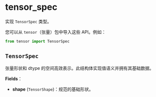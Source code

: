 # tensor_spec

实现 `TensorSpec` 类型。

您可以从 `tensor`（张量）包中导入这些 API。例如：

```python
from tensor import TensorSpec
```

## `TensorSpec`

张量形状和 dtype 的空间高效表示。此结构体实现值语义并拥有其基础数据。

**Fields**：

- **shape** (`TensorShape`)：规范的基础形状。
  
